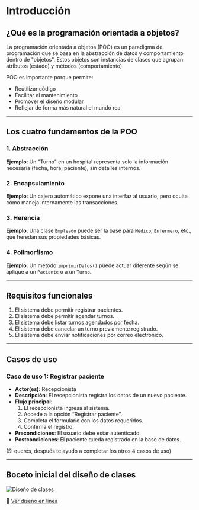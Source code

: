 # Introducción

## ¿Qué es la programación orientada a objetos?

La programación orientada a objetos (POO) es un paradigma de programación que se basa en la abstracción de datos y comportamiento dentro de "objetos". Estos objetos son instancias de clases que agrupan atributos (estado) y métodos (comportamiento).

POO es importante porque permite:
- Reutilizar código
- Facilitar el mantenimiento
- Promover el diseño modular
- Reflejar de forma más natural el mundo real

---

## Los cuatro fundamentos de la POO

### 1. Abstracción
**Ejemplo**: Un "Turno" en un hospital representa solo la información necesaria (fecha, hora, paciente), sin detalles internos.

### 2. Encapsulamiento
**Ejemplo**: Un cajero automático expone una interfaz al usuario, pero oculta cómo maneja internamente las transacciones.

### 3. Herencia
**Ejemplo**: Una clase `Empleado` puede ser la base para `Médico`, `Enfermero`, etc., que heredan sus propiedades básicas.

### 4. Polimorfismo
**Ejemplo**: Un método `imprimirDatos()` puede actuar diferente según se aplique a un `Paciente` o a un `Turno`.

---

## Requisitos funcionales

1. El sistema debe permitir registrar pacientes.
2. El sistema debe permitir agendar turnos.
3. El sistema debe listar turnos agendados por fecha.
4. El sistema debe cancelar un turno previamente registrado.
5. El sistema debe enviar notificaciones por correo electrónico.

---

## Casos de uso

### Caso de uso 1: Registrar paciente
- **Actor(es)**: Recepcionista
- **Descripción**: El recepcionista registra los datos de un nuevo paciente.
- **Flujo principal**:
  1. El recepcionista ingresa al sistema.
  2. Accede a la opción “Registrar paciente”.
  3. Completa el formulario con los datos requeridos.
  4. Confirma el registro.
- **Precondiciones**: El usuario debe estar autenticado.
- **Postcondiciones**: El paciente queda registrado en la base de datos.

(Si querés, después te ayudo a completar los otros 4 casos de uso)

---

## Boceto inicial del diseño de clases

![Diseño de clases](diseño_clases.png)

🔗 [Ver diseño en línea](https://excalidraw.com/)
